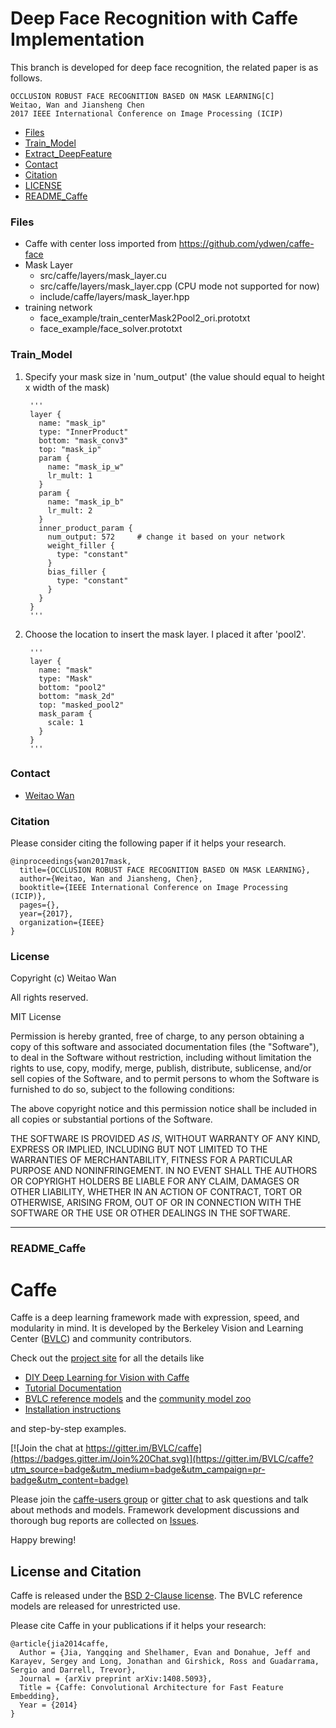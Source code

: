 # Deep Face Recognition with Caffe Implementation

This branch is developed for deep face recognition, the related paper is as follows.
    
    OCCLUSION ROBUST FACE RECOGNITION BASED ON MASK LEARNING[C]
    Weitao, Wan and Jiansheng Chen
    2017 IEEE International Conference on Image Processing (ICIP)


* [Files](#files)
* [Train_Model](#train_model)
* [Extract_DeepFeature](#extract_deepfeature)
* [Contact](#contact)
* [Citation](#citation)
* [LICENSE](#license)
* [README_Caffe](#readme_caffe)

### Files
- Caffe with center loss imported from https://github.com/ydwen/caffe-face
- Mask Layer
  * src/caffe/layers/mask_layer.cu
  * src/caffe/layers/mask_layer.cpp (CPU mode not supported for now)
  * include/caffe/layers/mask_layer.hpp
- training network
  * face_example/train_centerMask2Pool2_ori.prototxt
  * face_example/face_solver.prototxt

### Train_Model
1. Specify your mask size in 'num_output' (the value should equal to height x width of the mask)

		'''
		layer {
		  name: "mask_ip"
		  type: "InnerProduct"
		  bottom: "mask_conv3"
		  top: "mask_ip"
		  param {
		    name: "mask_ip_w"
		    lr_mult: 1
		  }
		  param {
		    name: "mask_ip_b"
		    lr_mult: 2
		  }
		  inner_product_param {
		    num_output: 572     # change it based on your network
		    weight_filler {
		      type: "constant"
		    }
		    bias_filler {
		      type: "constant"
		    }
		  }
		}
		'''
2. Choose the location to insert the mask layer. I placed it after 'pool2'.

		'''
		layer {
		  name: "mask"
		  type: "Mask"
		  bottom: "pool2"
		  bottom: "mask_2d"
		  top: "masked_pool2"
		  mask_param {
		    scale: 1
		  }
		}
		'''

### Contact 
- [Weitao Wan](wwt16@mails.tsinghua.edu.cn)

### Citation
Please consider citing the following paper if it helps your research. 

    @inproceedings{wan2017mask,
      title={OCCLUSION ROBUST FACE RECOGNITION BASED ON MASK LEARNING},
      author={Weitao, Wan and Jiansheng, Chen},
      booktitle={IEEE International Conference on Image Processing (ICIP)},
      pages={},
      year={2017},
      organization={IEEE}
    }

### License
Copyright (c) Weitao Wan

All rights reserved.

MIT License

Permission is hereby granted, free of charge, to any person obtaining a
copy of this software and associated documentation files (the "Software"),
to deal in the Software without restriction, including without limitation
the rights to use, copy, modify, merge, publish, distribute, sublicense,
and/or sell copies of the Software, and to permit persons to whom the
Software is furnished to do so, subject to the following conditions:

The above copyright notice and this permission notice shall be included
in all copies or substantial portions of the Software.

THE SOFTWARE IS PROVIDED *AS IS*, WITHOUT WARRANTY OF ANY KIND, EXPRESS OR
IMPLIED, INCLUDING BUT NOT LIMITED TO THE WARRANTIES OF MERCHANTABILITY,
FITNESS FOR A PARTICULAR PURPOSE AND NONINFRINGEMENT. IN NO EVENT SHALL
THE AUTHORS OR COPYRIGHT HOLDERS BE LIABLE FOR ANY CLAIM, DAMAGES OR
OTHER LIABILITY, WHETHER IN AN ACTION OF CONTRACT, TORT OR OTHERWISE,
ARISING FROM, OUT OF OR IN CONNECTION WITH THE SOFTWARE OR THE USE OR
OTHER DEALINGS IN THE SOFTWARE.

***

### README_Caffe
# Caffe

Caffe is a deep learning framework made with expression, speed, and modularity in mind.
It is developed by the Berkeley Vision and Learning Center ([BVLC](http://bvlc.eecs.berkeley.edu)) and community contributors.

Check out the [project site](http://caffe.berkeleyvision.org) for all the details like

- [DIY Deep Learning for Vision with Caffe](https://docs.google.com/presentation/d/1UeKXVgRvvxg9OUdh_UiC5G71UMscNPlvArsWER41PsU/edit#slide=id.p)
- [Tutorial Documentation](http://caffe.berkeleyvision.org/tutorial/)
- [BVLC reference models](http://caffe.berkeleyvision.org/model_zoo.html) and the [community model zoo](https://github.com/BVLC/caffe/wiki/Model-Zoo)
- [Installation instructions](http://caffe.berkeleyvision.org/installation.html)

and step-by-step examples.

[![Join the chat at https://gitter.im/BVLC/caffe](https://badges.gitter.im/Join%20Chat.svg)](https://gitter.im/BVLC/caffe?utm_source=badge&utm_medium=badge&utm_campaign=pr-badge&utm_content=badge)

Please join the [caffe-users group](https://groups.google.com/forum/#!forum/caffe-users) or [gitter chat](https://gitter.im/BVLC/caffe) to ask questions and talk about methods and models.
Framework development discussions and thorough bug reports are collected on [Issues](https://github.com/BVLC/caffe/issues).

Happy brewing!

## License and Citation

Caffe is released under the [BSD 2-Clause license](https://github.com/BVLC/caffe/blob/master/LICENSE).
The BVLC reference models are released for unrestricted use.

Please cite Caffe in your publications if it helps your research:

    @article{jia2014caffe,
      Author = {Jia, Yangqing and Shelhamer, Evan and Donahue, Jeff and Karayev, Sergey and Long, Jonathan and Girshick, Ross and Guadarrama, Sergio and Darrell, Trevor},
      Journal = {arXiv preprint arXiv:1408.5093},
      Title = {Caffe: Convolutional Architecture for Fast Feature Embedding},
      Year = {2014}
    }
